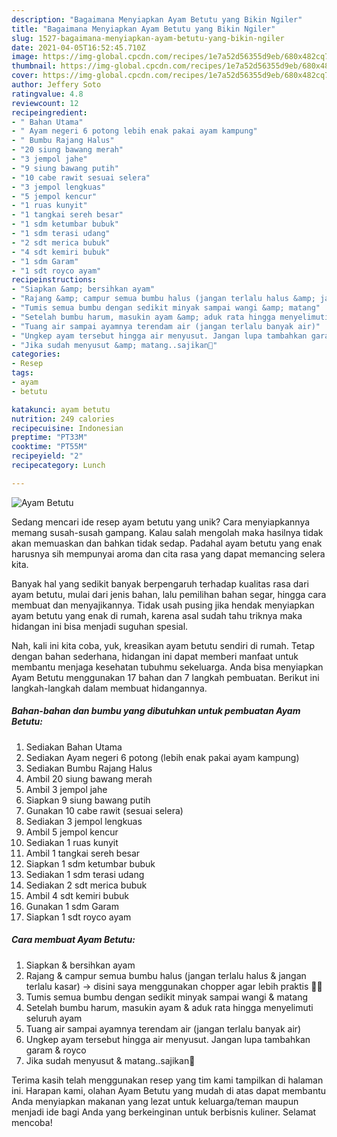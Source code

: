 ```yaml
---
description: "Bagaimana Menyiapkan Ayam Betutu yang Bikin Ngiler"
title: "Bagaimana Menyiapkan Ayam Betutu yang Bikin Ngiler"
slug: 1527-bagaimana-menyiapkan-ayam-betutu-yang-bikin-ngiler
date: 2021-04-05T16:52:45.710Z
image: https://img-global.cpcdn.com/recipes/1e7a52d56355d9eb/680x482cq70/ayam-betutu-foto-resep-utama.jpg
thumbnail: https://img-global.cpcdn.com/recipes/1e7a52d56355d9eb/680x482cq70/ayam-betutu-foto-resep-utama.jpg
cover: https://img-global.cpcdn.com/recipes/1e7a52d56355d9eb/680x482cq70/ayam-betutu-foto-resep-utama.jpg
author: Jeffery Soto
ratingvalue: 4.8
reviewcount: 12
recipeingredient:
- " Bahan Utama"
- " Ayam negeri 6 potong lebih enak pakai ayam kampung"
- " Bumbu Rajang Halus"
- "20 siung bawang merah"
- "3 jempol jahe"
- "9 siung bawang putih"
- "10 cabe rawit sesuai selera"
- "3 jempol lengkuas"
- "5 jempol kencur"
- "1 ruas kunyit"
- "1 tangkai sereh besar"
- "1 sdm ketumbar bubuk"
- "1 sdm terasi udang"
- "2 sdt merica bubuk"
- "4 sdt kemiri bubuk"
- "1 sdm Garam"
- "1 sdt royco ayam"
recipeinstructions:
- "Siapkan &amp; bersihkan ayam"
- "Rajang &amp; campur semua bumbu halus (jangan terlalu halus &amp; jangan terlalu kasar) -&gt; disini saya menggunakan chopper agar lebih praktis 😬😬"
- "Tumis semua bumbu dengan sedikit minyak sampai wangi &amp; matang"
- "Setelah bumbu harum, masukin ayam &amp; aduk rata hingga menyelimuti seluruh ayam"
- "Tuang air sampai ayamnya terendam air (jangan terlalu banyak air)"
- "Ungkep ayam tersebut hingga air menyusut. Jangan lupa tambahkan garam &amp; royco"
- "Jika sudah menyusut &amp; matang..sajikan😬"
categories:
- Resep
tags:
- ayam
- betutu

katakunci: ayam betutu 
nutrition: 249 calories
recipecuisine: Indonesian
preptime: "PT33M"
cooktime: "PT55M"
recipeyield: "2"
recipecategory: Lunch

---
```



![Ayam Betutu](https://img-global.cpcdn.com/recipes/1e7a52d56355d9eb/680x482cq70/ayam-betutu-foto-resep-utama.jpg)

Sedang mencari ide resep ayam betutu yang unik? Cara menyiapkannya memang susah-susah gampang. Kalau salah mengolah maka hasilnya tidak akan memuaskan dan bahkan tidak sedap. Padahal ayam betutu yang enak harusnya sih mempunyai aroma dan cita rasa yang dapat memancing selera kita.

Banyak hal yang sedikit banyak berpengaruh terhadap kualitas rasa dari ayam betutu, mulai dari jenis bahan, lalu pemilihan bahan segar, hingga cara membuat dan menyajikannya. Tidak usah pusing jika hendak menyiapkan ayam betutu yang enak di rumah, karena asal sudah tahu triknya maka hidangan ini bisa menjadi suguhan spesial.




Nah, kali ini kita coba, yuk, kreasikan ayam betutu sendiri di rumah. Tetap dengan bahan sederhana, hidangan ini dapat memberi manfaat untuk membantu menjaga kesehatan tubuhmu sekeluarga. Anda bisa menyiapkan Ayam Betutu menggunakan 17 bahan dan 7 langkah pembuatan. Berikut ini langkah-langkah dalam membuat hidangannya.

<!--inarticleads1-->

##### Bahan-bahan dan bumbu yang dibutuhkan untuk pembuatan Ayam Betutu:

1. Sediakan  Bahan Utama
1. Sediakan  Ayam negeri 6 potong (lebih enak pakai ayam kampung)
1. Sediakan  Bumbu Rajang Halus
1. Ambil 20 siung bawang merah
1. Ambil 3 jempol jahe
1. Siapkan 9 siung bawang putih
1. Gunakan 10 cabe rawit (sesuai selera)
1. Sediakan 3 jempol lengkuas
1. Ambil 5 jempol kencur
1. Sediakan 1 ruas kunyit
1. Ambil 1 tangkai sereh besar
1. Siapkan 1 sdm ketumbar bubuk
1. Sediakan 1 sdm terasi udang
1. Sediakan 2 sdt merica bubuk
1. Ambil 4 sdt kemiri bubuk
1. Gunakan 1 sdm Garam
1. Siapkan 1 sdt royco ayam




<!--inarticleads2-->

##### Cara membuat Ayam Betutu:

1. Siapkan &amp; bersihkan ayam
1. Rajang &amp; campur semua bumbu halus (jangan terlalu halus &amp; jangan terlalu kasar) -&gt; disini saya menggunakan chopper agar lebih praktis 😬😬
1. Tumis semua bumbu dengan sedikit minyak sampai wangi &amp; matang
1. Setelah bumbu harum, masukin ayam &amp; aduk rata hingga menyelimuti seluruh ayam
1. Tuang air sampai ayamnya terendam air (jangan terlalu banyak air)
1. Ungkep ayam tersebut hingga air menyusut. Jangan lupa tambahkan garam &amp; royco
1. Jika sudah menyusut &amp; matang..sajikan😬




Terima kasih telah menggunakan resep yang tim kami tampilkan di halaman ini. Harapan kami, olahan Ayam Betutu yang mudah di atas dapat membantu Anda menyiapkan makanan yang lezat untuk keluarga/teman maupun menjadi ide bagi Anda yang berkeinginan untuk berbisnis kuliner. Selamat mencoba!
